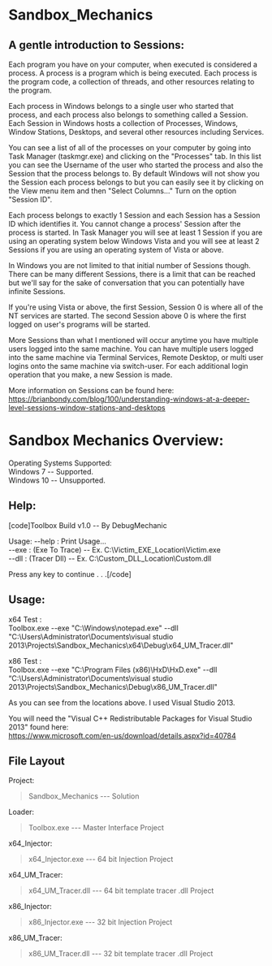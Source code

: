 # Sandbox_Mechanics

## A gentle introduction to Sessions:

Each program you have on your computer, when executed is considered a process. A process is a program which is being executed. Each process is the program code, a collection of threads, and other resources relating to the program.

Each process in Windows belongs to a single user who started that process, and each process also belongs to something called a Session. Each Session in Windows hosts a collection of Processes, Windows, Window Stations, Desktops, and several other resources including Services. 

You can see a list of all of the processes on your computer by going into Task Manager (taskmgr.exe) and clicking on the "Processes" tab. In this list you can see the Username of the user who started the process and also the Session that the process belongs to. By default Windows will not show you the Session each process belongs to but you can easily see it by clicking on the View menu item and then "Select Columns..." Turn on the option "Session ID".

Each process belongs to exactly 1 Session and each Session has a Session ID which identifies it. You cannot change a process' Session after the process is started. In Task Manager you will see at least 1 Session if you are using an operating system below Windows Vista and you will see at least 2 Sessions if you are using an operating system of Vista or above.

In Windows you are not limited to that initial number of Sessions though. There can be many different Sessions, there is a limit that can be reached but we'll say for the sake of conversation that you can potentially have infinite Sessions.

If you're using Vista or above, the first Session, Session 0 is where all of the NT services are started. The second Session above 0 is where the first logged on user's programs will be started.

More Sessions than what I mentioned will occur anytime you have multiple users logged into the same machine. You can have multiple users logged into the same machine via Terminal Services, Remote Desktop, or multi user logins onto the same machine via switch-user. For each additional login operation that you make, a new Session is made.

More information on Sessions can be found here:  
https://brianbondy.com/blog/100/understanding-windows-at-a-deeper-level-sessions-window-stations-and-desktops



# Sandbox Mechanics Overview:

Operating Systems Supported:  
	Windows 7   -- Supported.  
	Windows 10  -- Unsupported.  

## Help:

[code]Toolbox Build v1.0 -- By DebugMechanic

Usage:
        --help    : Print Usage...  
        --exe     : (Exe To Trace) -- Ex. C:\Victim_EXE_Location\Victim.exe  
        --dll     : (Tracer Dll)   -- Ex. C:\Custom_DLL_Location\Custom.dll  

Press any key to continue . . .[/code]

## Usage:

x64 Test :  
Toolbox.exe --exe "C:\Windows\notepad.exe" --dll "C:\Users\Administrator\Documents\visual studio 2013\Projects\Sandbox_Mechanics\x64\Debug\x64_UM_Tracer.dll"

x86 Test :  
Toolbox.exe --exe "C:\Program Files (x86)\HxD\HxD.exe" --dll “C:\Users\Administrator\Documents\visual studio 2013\Projects\Sandbox_Mechanics\Debug\x86_UM_Tracer.dll"

As you can see from the locations above. I used Visual Studio 2013.

You will need the "Visual C++ Redistributable Packages for Visual Studio 2013" found here:  
https://www.microsoft.com/en-us/download/details.aspx?id=40784

## File Layout

Project:  
> Sandbox_Mechanics --- Solution  
	
Loader:  	
> Toolbox.exe --- Master Interface Project  
	
x64_Injector:  
> x64_Injector.exe --- 64 bit Injection Project  
	
x64_UM_Tracer:  
> x64_UM_Tracer.dll --- 64 bit template tracer .dll Project  
	
x86_Injector:  
> x86_Injector.exe --- 32 bit Injection Project  
	
x86_UM_Tracer:  
> x86_UM_Tracer.dll --- 32 bit template tracer .dll Project  
	

